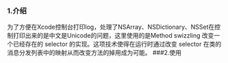 ### 1.介绍
为了方便在Xcode控制台打印log，处理了NSArray、NSDictionary、NSSet在控制打印出来的是中文是Unicode的问题，这里使用的是Method swizzling 改变一个已经存在的 selector 的实现。这项技术使得在运行时通过改变 selector 在类的消息分发列表中的映射从而改变方法的掉用成为可能。
###2.使用

